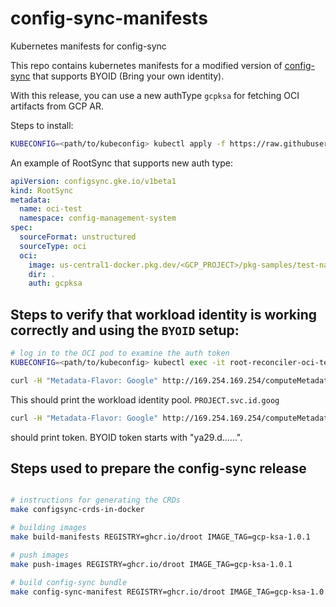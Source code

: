 # config-sync-manifests
Kubernetes manifests for config-sync

This repo contains kubernetes manifests for a modified version of [config-sync](https://github.com/GoogleContainerTools/kpt-config-sync/pull/985)
that supports BYOID (Bring your own identity).

With this release, you can use a new authType `gcpksa` for fetching OCI artifacts from GCP AR.

Steps to install:

```sh
KUBECONFIG=<path/to/kubeconfig> kubectl apply -f https://raw.githubusercontent.com/droot/config-sync-manifests/main/config-sync-manifest.yaml
```

An example of RootSync that supports new auth type:

```yaml
apiVersion: configsync.gke.io/v1beta1
kind: RootSync
metadata:
  name: oci-test
  namespace: config-management-system
spec:
  sourceFormat: unstructured
  sourceType: oci
  oci:
    image: us-central1-docker.pkg.dev/<GCP_PROJECT>/pkg-samples/test-namespace:v1
    dir: .
    auth: gcpksa
```

## Steps to verify that workload identity is working correctly and using the `BYOID` setup:


```sh
# log in to the OCI pod to examine the auth token
KUBECONFIG=<path/to/kubeconfig> kubectl exec -it root-reconciler-oci-test-7945d4c9c6-77zsj -c oci-sync -n config-management-system -- /bin/bash
```

```sh
curl -H "Metadata-Flavor: Google" http://169.254.169.254/computeMetadata/v1/instance/service-accounts/default/email
```
This should print the workload identity pool. `PROJECT.svc.id.goog`

```sh
curl -H "Metadata-Flavor: Google" http://169.254.169.254/computeMetadata/v1/instance/service-accounts/default/token
```

should print token. BYOID token starts with "ya29.d......".


## Steps used to prepare the config-sync release

```sh

# instructions for generating the CRDs
make configsync-crds-in-docker

# building images
make build-manifests REGISTRY=ghcr.io/droot IMAGE_TAG=gcp-ksa-1.0.1

# push images
make push-images REGISTRY=ghcr.io/droot IMAGE_TAG=gcp-ksa-1.0.1

# build config-sync bundle
make config-sync-manifest REGISTRY=ghcr.io/droot IMAGE_TAG=gcp-ksa-1.0.1

```
